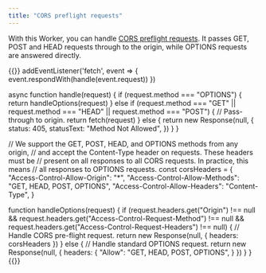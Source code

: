 ```yaml
---
title: "CORS preflight requests"
---
```


With this Worker, you can handle [CORS preflight requests](https://developer.mozilla.org/en-US/docs/Glossary/Preflight_request). It passes GET, POST and HEAD requests through to the origin, while OPTIONS requests are answered directly.

{{<highlight javascript>}}
addEventListener('fetch', event => {
  event.respondWith(handle(event.request))
})

async function handle(request) {
  if (request.method === "OPTIONS") {
    return handleOptions(request)
  } else if (request.method === "GET" ||
             request.method === "HEAD" ||
             request.method === "POST") {
    // Pass-through to origin.
    return fetch(request)
  } else {
    return new Response(null, {
      status: 405,
      statusText: "Method Not Allowed",
    })
  }
}

// We support the GET, POST, HEAD, and OPTIONS methods from any origin,
// and accept the Content-Type header on requests. These headers must be
// present on all responses to all CORS requests. In practice, this means
// all responses to OPTIONS requests.
const corsHeaders = {
  "Access-Control-Allow-Origin": "*",
  "Access-Control-Allow-Methods": "GET, HEAD, POST, OPTIONS",
  "Access-Control-Allow-Headers": "Content-Type",
}

function handleOptions(request) {
  if (request.headers.get("Origin") !== null &&
      request.headers.get("Access-Control-Request-Method") !== null &&
      request.headers.get("Access-Control-Request-Headers") !== null) {
    // Handle CORS pre-flight request.
    return new Response(null, {
      headers: corsHeaders
    })
  } else {
    // Handle standard OPTIONS request.
    return new Response(null, {
      headers: {
        "Allow": "GET, HEAD, POST, OPTIONS",
      }
    })
  }
}
{{</highlight>}}